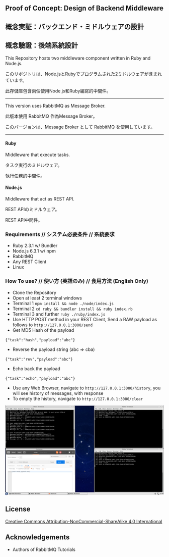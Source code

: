 ## Proof of Concept: Design of Backend Middleware
## 概念実証：バックエンド・ミドルウェアの設計
## 概念驗證：後端系統設計

This Repository hosts two middleware component written in Ruby and Node.js.

このリポジトリは、Node.jsとRubyでプログラムされた2ミドルウェアが含まれています。

此存儲庫包含兩個使用Node.js和Ruby編寫的中間件。

---

This version uses RabbitMQ as Message Broker.

此版本使用 RabbitMQ 作為Message Broker。

このバージョンは、Message Broker として RabbitMQ を使用しています。

---

#### Ruby
Middleware that execute tasks.

タスク実行のミドルウェア。

執行任務的中間件。

#### Node.js
Middleware that act as REST API.

REST APIのミドルウェア。

REST API中間件。

### Requirements // システム必要条件 // 系統要求
* Ruby 2.3.1 w/ Bundler
* Node.js 6.3.1 w/ npm
* RabbitMQ
* Any REST Client
* Linux

### How To use? // 使い方 (英語のみ) // 食用方法 (English Only)

* Clone the Repository
* Open at least 2 terminal windows
 * Terminal 1 `npm install && node ./node/index.js`
 * Terminal 2 `cd ruby && bundler install && ruby index.rb`
 * Terminal 3 and further `ruby ./ruby/index.js`
* Use HTTP POST method in your REST Client, Send a RAW payload as follows to `http://127.0.0.1:3000/send`
* Get MD5 Hash of the payload

```
{"task":"hash","payload":"abc"}
```

* Reverse the payload string (abc => cba)

```
{"task":"rev","payload":"abc"}
```

* Echo back the payload

```
{"task":"echo","payload":"abc"}
```

* Use any Web Browser, navigate to `http://127.0.0.1:3000/history`, you will see history of messages, with response
* To empty the history, navigate to `http://127.0.0.1:3000/clear`

![Screenshot](shot.png?raw=true "Screenshot")

## License
[Creative Commons Attribution-NonCommercial-ShareAlike 4.0 International](https://creativecommons.org/licenses/by-nc-sa/4.0/)

## Acknowledgements
* Authors of RabbitMQ Tutorials
